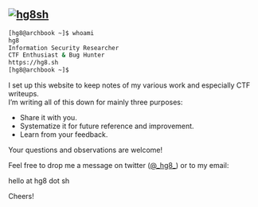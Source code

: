 [![hg8sh](https://user-images.githubusercontent.com/9076747/82213189-0b86ca00-9914-11ea-999f-bf893a9cf983.gif)](https://hg8.sh)
---

```bash
[hg8@archbook ~]$ whoami 
hg8  
Information Security Researcher 
CTF Enthusiast & Bug Hunter
https://hg8.sh
[hg8@archbook ~]$
```

I set up this website to keep notes of my various work and especially CTF writeups.  
I’m writing all of this down for mainly three purposes:

- Share it with you.
- Systematize it for future reference and improvement.
- Learn from your feedback.

Your questions and observations are welcome!

Feel free to drop me a message on twitter ([@\_hg8\_](https://twitter.com/_hg8_)) or to my email:

hello at hg8 dot sh

Cheers!

